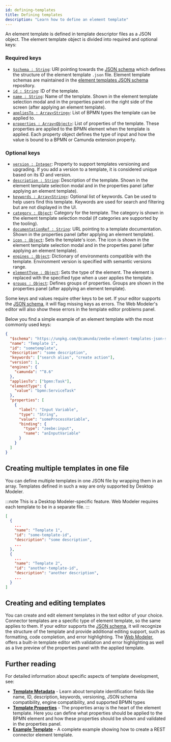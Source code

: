 ```yaml
---
id: defining-templates
title: Defining templates
description: "Learn how to define an element template"
---
```


An element template is defined in template descriptor files as a JSON object.
The element template object is divided into required and optional keys:

### Required keys

- [`$schema : String`](./template-metadata.md#validation-schema): URI pointing towards the [JSON schema](https://json-schema.org/) which defines the structure of the element template `.json` file. Element template schemas are maintained in the [element templates JSON schema](https://github.com/camunda/element-templates-json-schema) repository.
- [`id : String`](./template-metadata.md#identification-id-and-version): ID of the template.
- [`name : String`](./template-metadata.md#discoverability-name-description-keywords-icon-documentationref-and-category): Name of the template. Shown in the element template selection modal and in the properties panel on the right side of the screen (after applying an element template).
- [`appliesTo : Array<String>`](./template-metadata.md#supported-bpmn-types-appliesto-and-elementtype): List of BPMN types the template can be applied to.
- [`properties : Array<Object>`](./template-properties.md): List of properties of the template. These properties are applied to the BPMN element when the template is applied. Each property object defines the type of input and how the value is bound to a BPMN or Camunda extension property.

### Optional keys

- [`version : Integer`](./template-metadata.md#identification-id-and-version): Property to support templates versioning and upgrading. If you add a version to a template, it is considered unique based on its ID and version.
- [`description : String`](./template-metadata.md#discoverability-name-description-keywords-icon-documentationref-and-category): Description of the template. Shown in the element template selection modal and in the properties panel (after applying an element template).
- [`keywords : Array<String>`](./template-metadata.md#discoverability-name-description-keywords-icon-documentationref-and-category): Optional list of keywords. Can be used to help users find this template. Keywords are used for search and filtering but are not displayed in the UI.
- [`category : Object`](./template-metadata.md#discoverability-name-description-keywords-icon-documentationref-and-category): Category for the template. The category is shown in the element template selection modal (if categories are supported by the tooling).
- [`documentationRef : String`](./template-metadata.md#discoverability-name-description-keywords-icon-documentationref-and-category): URL pointing to a template documentation. Shown in the properties panel (after applying an element template).
- [`icon : Object`](./template-metadata.md#discoverability-name-description-keywords-icon-documentationref-and-category): Sets the template's icon. The icon is shown in the element template selection modal and in the properties panel (after applying an element template).
- [`engines : Object`](./template-metadata.md#engine-compatibility-engines): Dictionary of environments compatible with the template. Environment version is specified with semantic versions range.
- [`elementType : Object`](./template-metadata.md#supported-bpmn-types-appliesto-and-elementtype): Sets the type of the element. The element is replaced with the specified type when a user applies the template.
- [`groups : Object`](./template-metadata.md#grouping-properties-groups): Defines groups of properties. Groups are shown in the properties panel (after applying an element template).

Some keys and values require other keys to be set. If your editor supports the [JSON schema](https://json-schema.org/), it will flag missing keys as errors.
The Web Modeler's editor will also show these errors in the template editor problems panel.

Below you find a simple example of an element template with the most commonly used keys:

```json
{
  "$schema": "https://unpkg.com/@camunda/zeebe-element-templates-json-schema/resources/schema.json",
  "name": "Template 1",
  "id": "sometemplate",
  "description": "some description",
  "keywords": ["search alias", "create action"],
  "version": 1,
  "engines": {
    "camunda": "^8.6"
  },
  "appliesTo": ["bpmn:Task"],
  "elementType": {
    "value": "bpmn:ServiceTask"
  },
  "properties": [
    {
      "label": "Input Variable",
      "type": "String",
      "value": "someProcessVariable",
      "binding": {
        "type": "zeebe:input",
        "name": "anInputVariable"
      }
    }
  ]
}
```

## Creating multiple templates in one file

You can define multiple templates in one JSON file by wrapping them in an array. Templates defined in such a way are only supported by Desktop Modeler.

:::note
This is a Desktop Modeler-specific feature. Web Modeler requires each template to be in a separate file.
:::

```json
[
  {
    ...
    "name": "Template 1",
    "id": "some-template-id",
    "description": "some description",
    ...
  },
  {
    ...
    "name": "Template 2",
    "id": "another-template-id",
    "description": "another description",
    ...
  }
]
```

## Creating and editing templates

You can create and edit element templates in the text editor of your choice.
Connector templates are a specific type of element template, so the same applies to them.
If your editor supports the [JSON schema](https://json-schema.org/), it will recognize the structure of the template and provide additional editing support, such as formatting, code completion, and error highlighting.
The [Web Modeler](/components/connectors/manage-connector-templates.md), offers a built-in template editor with validation and error highlighting as well as a live preview of the properties panel with the applied template.

## Further reading

For detailed information about specific aspects of template development, see:

- **[Template Metadata](./template-metadata.md)** - Learn about template identification fields like name, ID, description, keywords, versioning, JSON schema compatibility, engine compatibility, and supported BPMN types
- **[Template Properties](./template-properties.md)** - The properties array is the heart of the element template. Here you can define what properties should be applied to the BPMN element and how these properties should be shown and validated in the properties panel.
- **[Example Template](./template-example.md)** - A complete example showing how to create a REST connector element template.
